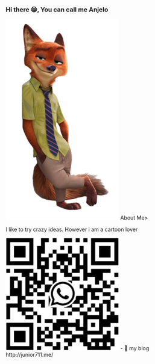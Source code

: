 ### Hi there 😁, You can call me Anjelo 
  
<p float="left">
  <img src="https://github.com/AnjeloPeiris711/AnjeloPeiris711/blob/main/Nick.png" width="300" /> About Me> 
  <p>I like to try crazy ideas. However i am a cartoon lover
</p>
<img src="https://github.com/AnjeloPeiris711/AnjeloPeiris711/blob/main/Qr.jpg" width="300" />
  - 🔭 my blog <a>http://junior711.me/</a>




